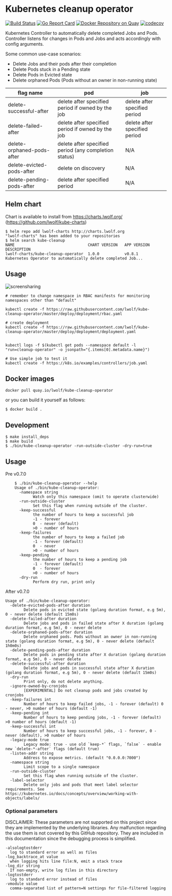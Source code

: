 # Kubernetes cleanup operator

[![Build Status](https://travis-ci.org/lwolf/kube-cleanup-operator.svg?branch=master)](https://travis-ci.org/lwolf/kube-cleanup-operator)
[![Go Report Card](https://goreportcard.com/badge/github.com/lwolf/kube-cleanup-operator)](https://goreportcard.com/report/github.com/lwolf/kube-cleanup-operator)
[![Docker Repository on Quay](https://quay.io/repository/lwolf/kube-cleanup-operator/status "Docker Repository on Quay")](https://quay.io/repository/lwolf/kube-cleanup-operator)
[![codecov](https://codecov.io/gh/lwolf/kube-cleanup-operator/branch/master/graph/badge.svg)](https://codecov.io/gh/lwolf/kube-cleanup-operator)

Kubernetes Controller to automatically delete completed Jobs and Pods.
Controller listens for changes in Pods and Jobs and acts accordingly with config arguments.

Some common use-case scenarios:
* Delete Jobs and their pods after their completion
* Delete Pods stuck in a Pending state
* Delete Pods in Evicted state
* Delete orphaned Pods (Pods without an owner in non-running state)

| flag name                  | pod                                                   | job                           |
| -------------------------- | ----------------------------------------------------- | ----------------------------- |
| delete-successful-after    | delete after specified period if owned by the job     | delete after specified period |
| delete-failed-after        | delete after specified period if owned by the job     | delete after specified period |
| delete-orphaned-pods-after | delete after specified period (any completion status) | N/A                           |
| delete-evicted-pods-after  | delete on discovery                                   | N/A                           |
| delete-pending-pods-after  | delete after specified period                         | N/A                           |


## Helm chart

Chart is available to install from https://charts.lwolf.org/ (https://github.com/lwolf/kube-charts)

```
$ helm repo add lwolf-charts http://charts.lwolf.org
"lwolf-charts" has been added to your repositories
$ helm search kube-cleanup
NAME                              	CHART VERSION	APP VERSION	DESCRIPTION
lwolf-charts/kube-cleanup-operator	1.0.0        	v0.8.1     	Kubernetes Operator to automatically delete completed Job...
```


## Usage

![screensharing](http://g.recordit.co/aDU52FJIwP.gif)

```
# remember to change namespace in RBAC manifests for monitoring namespaces other than "default"

kubectl create -f https://raw.githubusercontent.com/lwolf/kube-cleanup-operator/master/deploy/deployment/rbac.yaml

# create deployment
kubectl create -f https://raw.githubusercontent.com/lwolf/kube-cleanup-operator/master/deploy/deployment/deployment.yaml


kubectl logs -f $(kubectl get pods --namespace default -l "run=cleanup-operator" -o jsonpath="{.items[0].metadata.name}")

# Use simple job to test it
kubectl create -f https://k8s.io/examples/controllers/job.yaml
```


## Docker images

```docker pull quay.io/lwolf/kube-cleanup-operator```

or you can build it yourself as follows:

```console
$ docker build .
```

## Development

```console
$ make install_deps
$ make build
$ ./bin/kube-cleanup-operator -run-outside-cluster -dry-run=true
```

## Usage

Pre v0.7.0

```
    $ ./bin/kube-cleanup-operator --help
    Usage of ./bin/kube-cleanup-operator:
      -namespace string
            Watch only this namespace (omit to operate clusterwide)
      -run-outside-cluster
            Set this flag when running outside of the cluster.
      -keep-successful
            the number of hours to keep a successful job
            -1 - forever 
            0  - never (default)
            >0 - number of hours
      -keep-failures
            the number of hours to keep a failed job
            -1 - forever (default)
            0  - never
            >0 - number of hours
      -keep-pending
            the number of hours to keep a pending job
            -1 - forever (default)
            0  - forever
            >0 - number of hours
      -dry-run
            Perform dry run, print only
``` 

After v0.7.0

```
Usage of ./bin/kube-cleanup-operator:
  -delete-evicted-pods-after duration
        Delete pods in evicted state (golang duration format, e.g 5m), 0 - never delete (default 15m0s)
  -delete-failed-after duration
        Delete jobs and pods in failed state after X duration (golang duration format, e.g 5m), 0 - never delete
  -delete-orphaned-pods-after duration
        Delete orphaned pods. Pods without an owner in non-running state (golang duration format, e.g 5m), 0 - never delete (default 1h0m0s)
  -delete-pending-pods-after duration
        Delete pods in pending state after X duration (golang duration format, e.g 5m), 0 - never delete
  -delete-successful-after duration
        Delete jobs and pods in successful state after X duration (golang duration format, e.g 5m), 0 - never delete (default 15m0s)
  -dry-run
        Print only, do not delete anything.
  -ignore-owned-by-cronjobs
        [EXPERIMENTAL] Do not cleanup pods and jobs created by cronjobs
  -keep-failures int
        Number of hours to keep failed jobs, -1 - forever (default) 0 - never, >0 number of hours (default -1)
  -keep-pending int
        Number of hours to keep pending jobs, -1 - forever (default) >0 number of hours (default -1)
  -keep-successful int
        Number of hours to keep successful jobs, -1 - forever, 0 - never (default), >0 number of hours
  -legacy-mode true
        Legacy mode: true - use old `keep-*` flags, `false` - enable new `delete-*-after` flags (default true)
  -listen-addr string
        Address to expose metrics. (default "0.0.0.0:7000")
  -namespace string
        Limit scope to a single namespace
  -run-outside-cluster
        Set this flag when running outside of the cluster.
  -label-selector
        Delete only jobs and pods that meet label selector requirements. See https://kubernetes.io/docs/concepts/overview/working-with-objects/labels/
```

### Optional parameters 

DISCLAIMER: These parameters are not supported on this project since they are implemented by the underlying libraries. Any malfunction regarding the use them is not covered by this GitHub repository. They are included in this documentation since the debugging process is simplified.

```
-alsologtostderr
  log to standard error as well as files
-log_backtrace_at value
  when logging hits line file:N, emit a stack trace
-log_dir string
  If non-empty, write log files in this directory
-logtostderr
  log to standard error instead of files
-vmodule value
  comma-separated list of pattern=N settings for file-filtered logging
```
